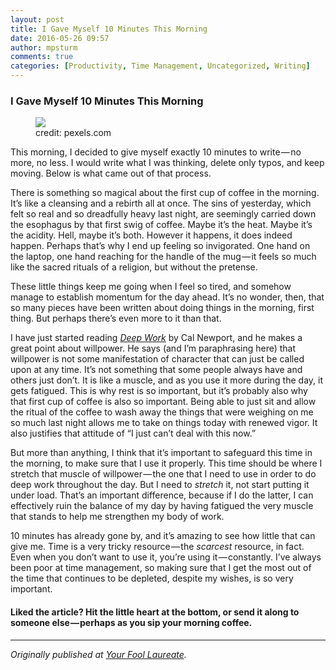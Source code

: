 ```yaml
---
layout: post
title: I Gave Myself 10 Minutes This Morning
date: 2016-05-26 09:57
author: mpsturm
comments: true
categories: [Productivity, Time Management, Uncategorized, Writing]
---
```



<h3>I Gave Myself 10 Minutes This Morning</h3>
<figure class="wp-caption">

<img src="https://mikesturmblog.files.wordpress.com/2016/05/3b64a-0at2vddsgvwg4d8g_.jpg">

<figcaption class="wp-caption-text">credit: pexels.com</figcaption></figure><p>This morning, I decided to give myself exactly 10 minutes to write — no more, no less. I would write what I was thinking, delete only typos, and keep moving. Below is what came out of that process.</p>
<p>There is something so magical about the first cup of coffee in the morning. It’s like a cleansing and a rebirth all at once. The sins of yesterday, which felt so real and so dreadfully heavy last night, are seemingly carried down the esophagus by that first swig of coffee. Maybe it’s the heat. Maybe it’s the acidity. Hell, maybe it’s both. However it happens, it does indeed happen. Perhaps that’s why I end up feeling so invigorated. One hand on the laptop, one hand reaching for the handle of the mug — it feels so much like the sacred rituals of a religion, but without the pretense.</p>
<p>These little things keep me going when I feel so tired, and somehow manage to establish momentum for the day ahead. It’s no wonder, then, that so many pieces have been written about doing things in the morning, first thing. But perhaps there’s even more to it than that.</p>
<p>I have just started reading <a href="http://calnewport.com/books/deep-work/" target="_blank"><em>Deep Work</em></a> by Cal Newport, and he makes a great point about willpower. He says (and I’m paraphrasing here) that willpower is not some manifestation of character that can just be called upon at any time. It’s not something that some people always have and others just don’t. It is like a muscle, and as you use it more during the day, it gets fatigued. This is why rest is so important, but it’s probably also why that first cup of coffee is also so important. Being able to just sit and allow the ritual of the coffee to wash away the things that were weighing on me so much last night allows me to take on things today with renewed vigor. It also justifies that attitude of “I just can’t deal with this now.”</p>
<p>But more than anything, I think that it’s important to safeguard this time in the morning, to make sure that I use it properly. This time should be where I stretch that muscle of willpower — the one that I need to use in order to do deep work throughout the day. But I need to <em>stretch</em> it, not start putting it under load. That’s an important difference, because if I do the latter, I can effectively ruin the balance of my day by having fatigued the very muscle that stands to help me strengthen my body of work.</p>
<p>10 minutes has already gone by, and it’s amazing to see how little that can give me. Time is a very tricky resource — the <em>scarcest</em> resource, in fact. Even when you don’t want to use it, you’re using it — constantly. I’ve always been poor at time management, so making sure that I get the most out of the time that continues to be depleted, despite my wishes, is so very important.</p>
<h4>Liked the article? Hit the little heart at the bottom, or send it along to someone else — perhaps as you sip your morning coffee.</h4>
<hr>
<p><em>Originally published at </em><a href="http://www.mikesturm.net/I-gave-myself-10-mins" target="_blank"><em>Your Fool Laureate</em></a><em>.</em></p>
